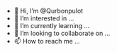 - 👋 Hi, I’m @Qurbonpulot
- 👀 I’m interested in ...
- 🌱 I’m currently learning ...
- 💞️ I’m looking to collaborate on ...
- 📫 How to reach me ...

<!---
Qurbonpulot/Qurbonpulot is a ✨ special ✨ repository because its `README.md` (this file) appears on your GitHub profile.
You can click the Preview link to take a look at your changes.
--->
